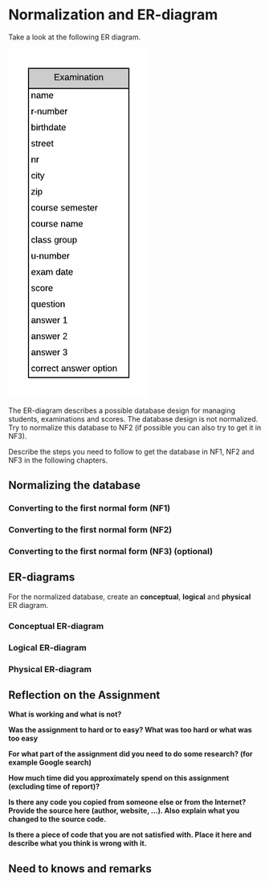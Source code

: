 # Normalization and ER-diagram

Take a look at the following ER diagram.

![Start ER diagram](img/exercise-start-er.png)

The ER-diagram describes a possible database design for managing students, examinations and scores. The database design is not normalized. Try to normalize this database to NF2 (if possible you can also try to get it in NF3).

Describe the steps you need to follow to get the database in NF1, NF2 and NF3 in the following chapters.

## Normalizing the database

### Converting to the first normal form (NF1)

<!-- TODO: describe the steps you followed and show the resulting ER diagram -->

### Converting to the first normal form (NF2)

<!-- TODO: describe the steps you followed and show the resulting ER diagram -->

### Converting to the first normal form (NF3) (optional)

<!-- TODO: describe the steps you followed and show the resulting ER diagram -->

## ER-diagrams

For the normalized database, create an **conceptual**, **logical** and **physical** ER diagram.

### Conceptual ER-diagram

<!-- TODO: Place your solution image here -->

### Logical ER-diagram

<!-- TODO: Place your solution image here -->

### Physical ER-diagram

<!-- TODO: Place your solution image here -->



## Reflection on the Assignment
<!-- Fill out all the questions below by replacing the TODO comments. Do not remove the other markdown. Make sure to answer EACH question. -->
**What is working and what is not?**
<!-- TODO: Fill out this question -->

**Was the assignment to hard or to easy? What was too hard or what was too easy**
<!-- TODO: Fill out this question -->

**For what part of the assignment did you need to do some research? (for example Google search)**
<!-- TODO: Fill out this question -->

**How much time did you approximately spend on this assignment (excluding time of report)?**
<!-- TODO: Fill out this question -->

**Is there any code you copied from someone else or from the Internet? Provide the source here (author, website, ...). Also explain what you changed to the source code.**
<!-- TODO: Fill out this question -->

**Is there a piece of code that you are not satisfied with. Place it here and describe what you think is wrong with it.**
<!-- TODO: Fill out this question -->

## Need to knows and remarks
<!--
Here you should place extra remarks that the teacher needs to know to get the solution working. For example if one needs to change some configuration file or install some extra libraries or whatever. There is also room for extra remarks you would like to make that you were not able to fit inside one of the sections above.
-->
